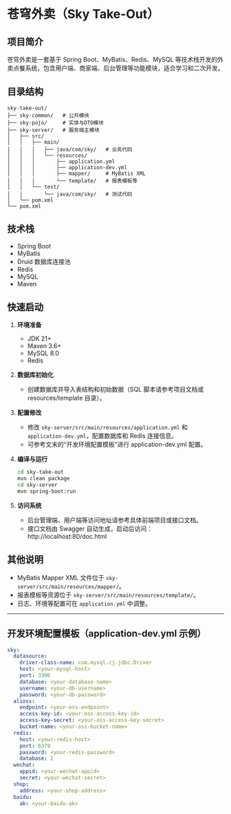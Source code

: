 # 苍穹外卖（Sky Take-Out）

## 项目简介

苍穹外卖是一套基于 Spring Boot、MyBatis、Redis、MySQL 等技术栈开发的外卖点餐系统，包含用户端、商家端、后台管理等功能模块，适合学习和二次开发。

## 目录结构

```
sky-take-out/
├── sky-common/   # 公共模块
├── sky-pojo/     # 实体与DTO模块
├── sky-server/   # 服务端主模块
│   ├── src/
│   │   ├── main/
│   │   │   ├── java/com/sky/   # 业务代码
│   │   │   └── resources/
│   │   │       ├── application.yml
│   │   │       ├── application-dev.yml
│   │   │       ├── mapper/     # MyBatis XML
│   │   │       └── template/   # 报表模板等
│   │   └── test/
│   │       └── java/com/sky/   # 测试代码
│   └── pom.xml
└── pom.xml
```

## 技术栈

- Spring Boot
- MyBatis
- Druid 数据库连接池
- Redis
- MySQL
- Maven

## 快速启动

1. **环境准备**
   - JDK 21+
   - Maven 3.6+
   - MySQL 8.0
   - Redis

2. **数据库初始化**
   - 创建数据库并导入表结构和初始数据（SQL 脚本请参考项目文档或 resources/template 目录）。

3. **配置修改**
   - 修改 `sky-server/src/main/resources/application.yml` 和 `application-dev.yml`，配置数据库和 Redis 连接信息。
   - 可参考文末的“开发环境配置模板”进行 application-dev.yml 配置。

4. **编译与运行**
   ```bash
   cd sky-take-out
   mvn clean package
   cd sky-server
   mvn spring-boot:run
   ```

5. **访问系统**
   - 后台管理端、用户端等访问地址请参考具体前端项目或接口文档。
   - 接口文档由 Swagger 自动生成，启动后访问：http://localhost:80/doc.html

## 其他说明

- MyBatis Mapper XML 文件位于 `sky-server/src/main/resources/mapper/`。
- 报表模板等资源位于 `sky-server/src/main/resources/template/`。
- 日志、环境等配置可在 `application.yml` 中调整。

---

## 开发环境配置模板（application-dev.yml 示例）

```yaml
sky:
  datasource:
    driver-class-name: com.mysql.cj.jdbc.Driver
    host: <your-mysql-host>
    port: 3306
    database: <your-database-name>
    username: <your-db-username>
    password: <your-db-password>
  alioss:
    endpoint: <your-oss-endpoint>
    access-key-id: <your-oss-access-key-id>
    access-key-secret: <your-oss-access-key-secret>
    bucket-name: <your-oss-bucket-name>
  redis:
    host: <your-redis-host>
    port: 6379
    password: <your-redis-password>
    database: 2
  wechat:
    appid: <your-wechat-appid>
    secret: <your-wechat-secret>
  shop:
    address: <your-shop-address>
  baidu:
    ak: <your-baidu-ak>
```
